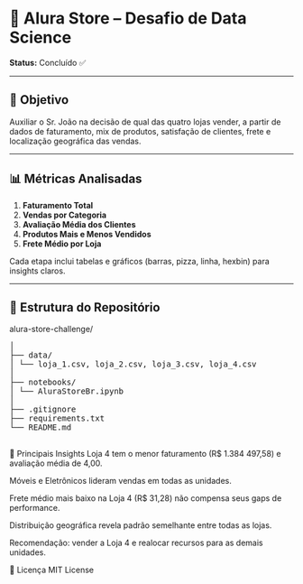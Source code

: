 # 🚀 Alura Store – Desafio de Data Science

**Status:** Concluído ✅

---

## 🎯 Objetivo

Auxiliar o Sr. João na decisão de qual das quatro lojas vender, a partir de dados de faturamento, mix de produtos, satisfação de clientes, frete e localização geográfica das vendas.

---

## 📊 Métricas Analisadas

1. **Faturamento Total**  
2. **Vendas por Categoria**  
3. **Avaliação Média dos Clientes**  
4. **Produtos Mais e Menos Vendidos**  
5. **Frete Médio por Loja**  

Cada etapa inclui tabelas e gráficos (barras, pizza, linha, hexbin) para insights claros.

---

## 📁 Estrutura do Repositório

alura-store-challenge/
<pre>
│
├── data/
│ └── loja_1.csv, loja_2.csv, loja_3.csv, loja_4.csv
│
├── notebooks/
│ └── AluraStoreBr.ipynb
│
├── .gitignore
├── requirements.txt
└── README.md
 </pre>


🚀 Principais Insights
Loja 4 tem o menor faturamento (R$ 1.384 497,58) e avaliação média de 4,00.

Móveis e Eletrônicos lideram vendas em todas as unidades.

Frete médio mais baixo na Loja 4 (R$ 31,28) não compensa seus gaps de performance.

Distribuição geográfica revela padrão semelhante entre todas as lojas.

Recomendação: vender a Loja 4 e realocar recursos para as demais unidades.

📄 Licença
MIT License
